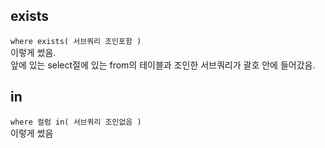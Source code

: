 ## exists
`where exists( 서브쿼리 조인포함 )`  
이렇게 썼음.  
앞에 있는 select절에 있는 from의 테이블과 조인한 서브쿼리가 괄호 안에 들어갔음.

## in
`where 컬럼 in( 서브쿼리 조인없음 )`  
이렇게 썼음
